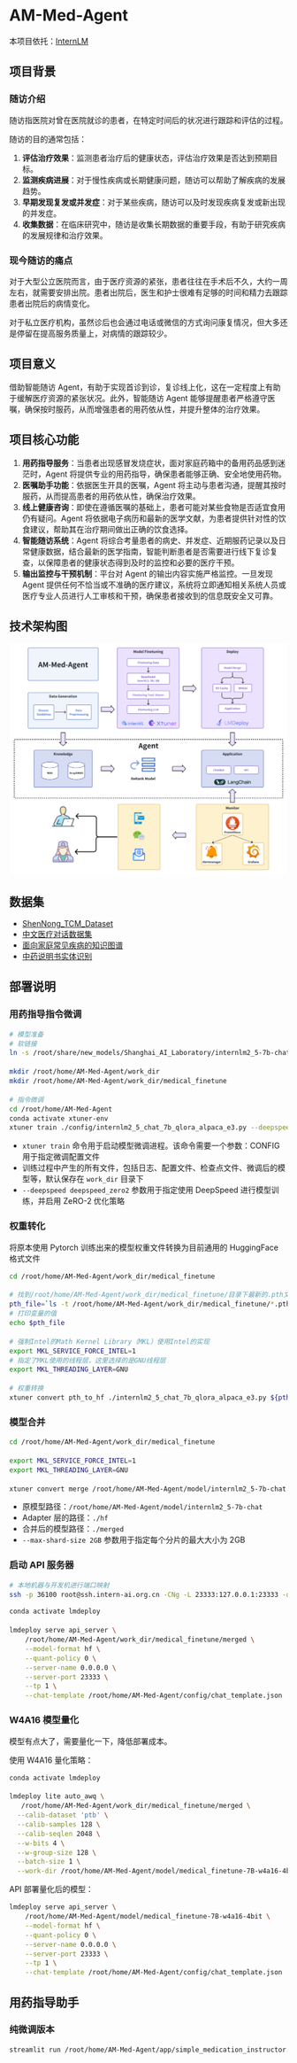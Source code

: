 # AM-Med-Agent  

本项目依托：[InternLM](https://github.com/InternLM/Tutorial)  

## 项目背景
### 随访介绍
随访指医院对曾在医院就诊的患者，在特定时间后的状况进行跟踪和评估的过程。

随访的目的通常包括：

1. **评估治疗效果**：监测患者治疗后的健康状态，评估治疗效果是否达到预期目标。
2. **监测疾病进展**：对于慢性疾病或长期健康问题，随访可以帮助了解疾病的发展趋势。
3. **早期发现复发或并发症**：对于某些疾病，随访可以及时发现疾病复发或新出现的并发症。
4. **收集数据**：在临床研究中，随访是收集长期数据的重要手段，有助于研究疾病的发展规律和治疗效果。

### 现今随访的痛点
对于大型公立医院而言，由于医疗资源的紧张，患者往往在手术后不久，大约一周左右，就需要安排出院。患者出院后，医生和护士很难有足够的时间和精力去跟踪患者出院后的病情变化。

对于私立医疗机构，虽然诊后也会通过电话或微信的方式询问康复情况，但大多还是停留在提高服务质量上，对病情的跟踪较少。

## 项目意义
借助智能随访 Agent，有助于实现首诊到诊，复诊线上化，这在一定程度上有助于缓解医疗资源的紧张状况。此外，智能随访 Agent 能够提醒患者严格遵守医嘱，确保按时服药，从而增强患者的用药依从性，并提升整体的治疗效果。

## 项目核心功能
1. **用药指导服务**：当患者出现感冒发烧症状，面对家庭药箱中的备用药品感到迷茫时，Agent 将提供专业的用药指导，确保患者能够正确、安全地使用药物。
2. **医嘱助手功能**：依据医生开具的医嘱，Agent 将主动与患者沟通，提醒其按时服药，从而提高患者的用药依从性，确保治疗效果。
3. **线上健康咨询**：即使在遵循医嘱的基础上，患者可能对某些食物是否适宜食用仍有疑问。Agent 将依据电子病历和最新的医学文献，为患者提供针对性的饮食建议，帮助其在治疗期间做出正确的饮食选择。
4. **智能随访系统**：Agent 将综合考量患者的病史、并发症、近期服药记录以及日常健康数据，结合最新的医学指南，智能判断患者是否需要进行线下复诊复查，以保障患者的健康状态得到及时的监控和必要的医疗干预。
5. **输出监控与干预机制**：平台对 Agent 的输出内容实施严格监控。一旦发现 Agent 提供任何不恰当或不准确的医疗建议，系统将立即通知相关系统人员或医疗专业人员进行人工审核和干预，确保患者接收到的信息既安全又可靠。

## 技术架构图

![技术架构图](./img/技术架构图.png)


## 数据集

- [ShenNong_TCM_Dataset](https://huggingface.co/datasets/michaelwzhu/ShenNong_TCM_Dataset)
- [中文医疗对话数据集](https://tianchi.aliyun.com/dataset/90163)
- [面向家庭常见疾病的知识图谱](http://data.openkg.cn/dataset/medicalgraph#)
- [中药说明书实体识别](https://tianchi.aliyun.com/dataset/86819)

## 部署说明

### 用药指导指令微调

```bash
# 模型准备
# 软链接
ln -s /root/share/new_models/Shanghai_AI_Laboratory/internlm2_5-7b-chat /root/home/AM-Med-Agent/model/internlm2_5-7b-chat

mkdir /root/home/AM-Med-Agent/work_dir
mkdir /root/home/AM-Med-Agent/work_dir/medical_finetune

# 指令微调
cd /root/home/AM-Med-Agent
conda activate xtuner-env
xtuner train ./config/internlm2_5_chat_7b_qlora_alpaca_e3.py --deepspeed deepspeed_zero2 --work-dir ./work_dir/medical_finetune
```
- `xtuner train` 命令用于启动模型微调进程。该命令需要一个参数：CONFIG 用于指定微调配置文件
- 训练过程中产生的所有文件，包括日志、配置文件、检查点文件、微调后的模型等，默认保存在 `work_dir` 目录下
- `--deepspeed deepspeed_zero2` 参数用于指定使用 DeepSpeed 进行模型训练，并启用 ZeRO-2 优化策略

### 权重转化

将原本使用 Pytorch 训练出来的模型权重文件转换为目前通用的 HuggingFace 格式文件

```bash
cd /root/home/AM-Med-Agent/work_dir/medical_finetune

# 找到/root/home/AM-Med-Agent/work_dir/medical_finetune/目录下最新的.pth文件，并将其路径赋值给变量pth_file
pth_file=`ls -t /root/home/AM-Med-Agent/work_dir/medical_finetune/*.pth | head -n 1 | sed 's/:$//'`
# 打印变量的值
echo $pth_file

# 强制Intel的Math Kernel Library（MKL）使用Intel的实现
export MKL_SERVICE_FORCE_INTEL=1
# 指定了MKL使用的线程层，这里选择的是GNU线程层
export MKL_THREADING_LAYER=GNU

# 权重转换
xtuner convert pth_to_hf ./internlm2_5_chat_7b_qlora_alpaca_e3.py ${pth_file} ./hf
```

### 模型合并

```bash
cd /root/home/AM-Med-Agent/work_dir/medical_finetune

export MKL_SERVICE_FORCE_INTEL=1
export MKL_THREADING_LAYER=GNU

xtuner convert merge /root/home/AM-Med-Agent/model/internlm2_5-7b-chat ./hf ./merged --max-shard-size 2GB
```
- 原模型路径：`/root/home/AM-Med-Agent/model/internlm2_5-7b-chat`
- Adapter 层的路径：`./hf`
- 合并后的模型路径：`./merged`
- `--max-shard-size 2GB` 参数用于指定每个分片的最大大小为 2GB

### 启动 API 服务器

```bash
# 本地机器与开发机进行端口映射
ssh -p 36100 root@ssh.intern-ai.org.cn -CNg -L 23333:127.0.0.1:23333 -o StrictHostKeyChecking=no
```

```bash
conda activate lmdeploy

lmdeploy serve api_server \
    /root/home/AM-Med-Agent/work_dir/medical_finetune/merged \
    --model-format hf \
    --quant-policy 0 \
    --server-name 0.0.0.0 \
    --server-port 23333 \
    --tp 1 \
    --chat-template /root/home/AM-Med-Agent/config/chat_template.json 
```

### W4A16 模型量化

模型有点大了，需要量化一下，降低部署成本。

使用 W4A16 量化策略：

```bash
conda activate lmdeploy

lmdeploy lite auto_awq \
   /root/home/AM-Med-Agent/work_dir/medical_finetune/merged \
  --calib-dataset 'ptb' \
  --calib-samples 128 \
  --calib-seqlen 2048 \
  --w-bits 4 \
  --w-group-size 128 \
  --batch-size 1 \
  --work-dir /root/home/AM-Med-Agent/model/medical_finetune-7B-w4a16-4bit
```

API 部署量化后的模型：

```bash
lmdeploy serve api_server \
    /root/home/AM-Med-Agent/model/medical_finetune-7B-w4a16-4bit \
    --model-format hf \
    --quant-policy 0 \
    --server-name 0.0.0.0 \
    --server-port 23333 \
    --tp 1 \
    --chat-template /root/home/AM-Med-Agent/config/chat_template.json 
```


## 用药指导助手

### 纯微调版本

```bash
streamlit run /root/home/AM-Med-Agent/app/simple_medication_instructor.py
```